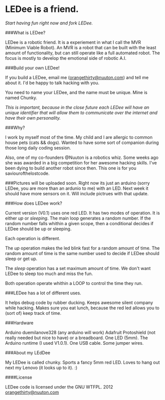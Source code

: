 LEDee is a friend.
====================

*Start having fun right now and fork LEDee.*




###What is LEDee?

LEDee is a robotic friend. It is a experiement in what I call the MVR 
(Minimum Viable Robot). An MVR is a robot that can be built with 
the least amount of functionality, but can still operate like
a full automated robot. The focus is mostly to develop the 
emotional side of robotic A.I.


###Build your own LEDee!


If you build a LEDee, email me (orangethirty@nuuton.com) and tell me about it.
I'd be happy to talk hacking with you.

You need to name your LEDee, and the name must be unique. Mine is named Chunky.

*This is important, because in the close future each LEDee will have an unique
identifier that will allow them to communicate over the internet and have
their own personality.*


###Why?

I work by myself most of the time. My child and I are allergic to common
house pets (cats && dogs). Wanted to have some sort of companion during those
long daily coding session.

Also, one of my co-founders @Nuuton is a robotics whiz. Some weeks ago she
was awarded in a big competition for her awesome hacking skills. I've been 
dying to build another robot since then. 
This one is for you saviourofthelostcode.


###Pictures will be uploaded soon.
Right now its just an arduino (sorry LEDee, you are more than an ardunio to me)
with an LED. Next week it should have more sensors on it. Will include
pictrues with that update.




###How does LEDee work?

Current version (V0.1) uses one red LED.
It has two modes of operation. It is either *up* or *sleeping*.
The main loop generates a random number.
If the random number falls whithin a given scope, 
then a conditional decides if LEDee should be up or sleeping.

Each operation is different.

The *up* operation makes the led blink fast for a random amount of time.
The random amount of time is the same number used to decide if LEDee should
sleep or get up.

The *sleep* operation has a set maximum amount of time. We don't want LEDee to
sleep too much and miss the fun.

Both operation operate whithin a LOOP to control the time they run.


###LEDee has a lot of different uses.

It helps debug code by rubber ducking.
Keeps awesome silent company while hacking.
Makes sure you eat lunch,
because the red led allows you to (sort of) keep track of time.

###Hardware

Arduino duemilanove328 (any arduino will work)
Adafruit Protoshield (not really needed but nice to have) or a breadboard.
One LED (5mm).
The Arduino runtime (I used V1.0.1).
One USB cable.
Some jumper wires.


###About my LEdDee

My LEDee is called chunky.
Sports a fancy 5mm red LED.
Loves to hang out next my Lenovo (it looks up to it).
:)


####License

LEDee code is licensed under the GNU WTFPL.
2012 orangethirty@nuuton.com
